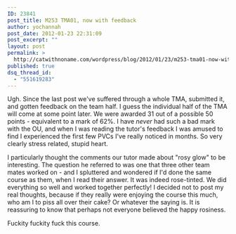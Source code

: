 ```yaml
---
ID: 23841
post_title: M253 TMA01, now with feedback
author: yochannah
post_date: 2012-01-23 22:31:09
post_excerpt: ""
layout: post
permalink: >
  http://catwithnoname.com/wordpress/blog/2012/01/23/m253-tma01-now-with-feedback/
published: true
dsq_thread_id:
  - "551619283"
---
```

Ugh. Since the last post we've suffered through a whole TMA, submitted it, and gotten feedback on the team half. I guess the individual half of the TMA will come at some point later. 
We were awarded 31 out of a possible 50 points - equivalent to a mark of 62%. I have <em>never</em> had such a bad mark with the OU, and when I was reading the tutor's feedback I was amused to find I experienced the first few PVCs I've really noticed in months. So very clearly stress related, stupid heart.

I particularly thought the comments our tutor made about "rosy glow" to be interesting. The question he referred to was one that three other team mates worked on - and I spluttered and wondered if I'd done the same course as them, when I read their answer. It was indeed rose-tinted. We did everything so well and worked together perfectly! I decided not to post my real thoughts, because if they really were enjoying the course this much, who am I to piss all over their cake? Or whatever the saying is. It is reassuring to know that perhaps not everyone believed the happy rosiness. 

Fuckity fuckity fuck this course.